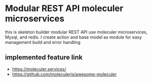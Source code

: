 # Modular REST API moleculer microservices
this is skeleton builder modular REST API use moleculer microservices, Mysql, and redis. I create action and base model as module for easy management build and error handling

## implemented feature link

- https://moleculer.services/
- https://github.com/moleculerjs/awesome-moleculer